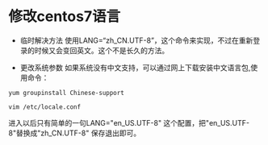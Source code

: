 # 修改centos7语言

* 临时解决方法
使用LANG=“zh_CN.UTF-8”，这个命令来实现，不过在重新登录的时候又会变回英文。这个不是长久的方法。

* 更改系统参数
如果系统没有中文支持，可以通过网上下载安装中文语言包,使用命令：
```shell
yum groupinstall Chinese-support

vim /etc/locale.conf
```

进入以后只有简单的一句LANG="en_US.UTF-8" 这个配置，把"en_US.UTF-8"替换成"zh_CN.UTF-8" 保存退出即可。
